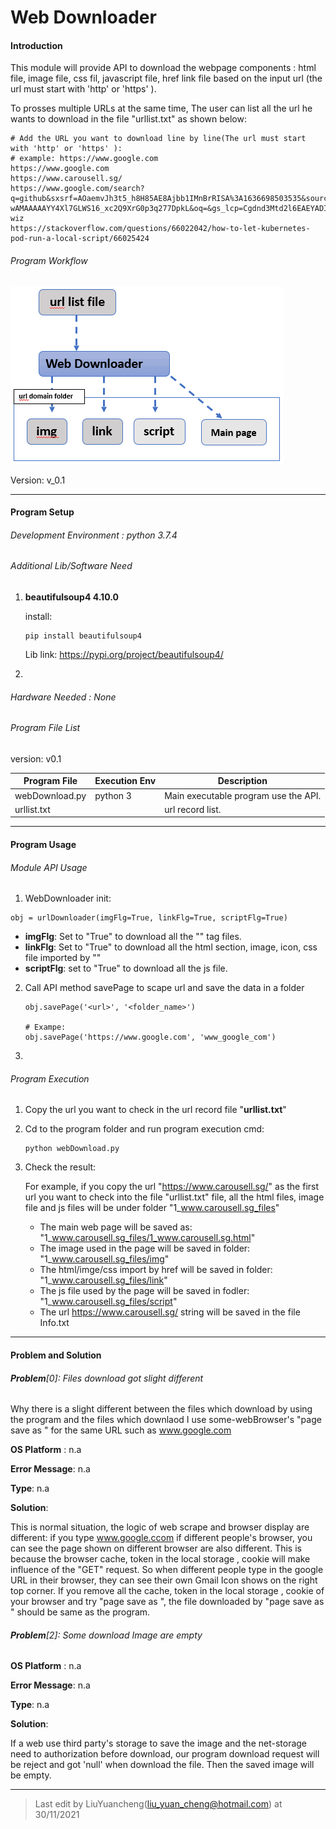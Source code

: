 # Web Downloader



#### Introduction 

This module will provide API to download the webpage components :  html file, image file, css fil,  javascript file, href link file based on the input url (the url must start with 'http' or 'https' ). 

To prosses multiple URLs at the same time, The user can list all the url he wants to download  in the file "urllist.txt" as shown below: 

```
# Add the URL you want to download line by line(The url must start with 'http' or 'https' ):
# example: https://www.google.com
https://www.google.com
https://www.carousell.sg/
https://www.google.com/search?q=github&sxsrf=AOaemvJh3t5_h8H85AE8Ajbb1IMnBrRISA%3A1636698503535&source=hp&ei=hwmOYY6mHdGkqtsPq8S9sAY&iflsig=ALs-wAMAAAAAYY4Xl7GLWS16_xc2Q9XrG0p3q277DpkL&oq=&gs_lcp=Cgdnd3Mtd2l6EAEYADIHCCMQ6gIQJzIHCCMQ6gIQJzIHCCMQ6gIQJzIHCCMQ6gIQJzIHCCMQ6gIQJzIHCCMQ6gIQJzINCC4QxwEQowIQ6gIQJzIHCCMQ6gIQJzIHCCMQ6gIQJzIHCCMQ6gIQJ1AAWABgjgdoAXAAeACAAQCIAQCSAQCYAQCwAQo&sclient=gws-wiz
https://stackoverflow.com/questions/66022042/how-to-let-kubernetes-pod-run-a-local-script/66025424
```

###### Program Workflow

![](doc/img/downloader.png)

Version: v_0.1



------

#### Program Setup

###### Development Environment : python 3.7.4

###### Additional Lib/Software Need

1. **beautifulsoup4 4.10.0**

   install:

   ```
   pip install beautifulsoup4
   ```

   Lib link: https://pypi.org/project/beautifulsoup4/

2. 

###### Hardware Needed : None

###### Program File List 

version: v0.1

| Program File   | Execution Env | Description                          |
| -------------- | ------------- | ------------------------------------ |
| webDownload.py | python 3      | Main executable program use the API. |
| urllist.txt    |               | url record list.                     |



------

#### Program Usage

###### Module API Usage

1. WebDownloader init: 

```
obj = urlDownloader(imgFlg=True, linkFlg=True, scriptFlg=True)
```

- **imgFlg**: Set to "True" to download all the "<img>" tag files. 
- **linkFlg**: Set to "True" to download all the html section, image, icon, css file imported by  "<href>"
- **scriptFlg**: set to "True" to download  all the js file. 

2. Call API method savePage to scape url and save the data in a folder 

   ```
   obj.savePage('<url>', '<folder_name>')
   
   # Exampe:
   obj.savePage('https://www.google.com', 'www_google_com')
   ```

3.  



###### Program Execution 

1. Copy the url you want to check in the url record file "**urllist.txt**"

2. Cd to the program folder and run program execution cmd: 

   ```
   python webDownload.py
   ```

3. Check the result: 

   For example, if you copy the url "https://www.carousell.sg/" as the first url you want to check into the file "urllist.txt" file, all the html files, image file and js files will be under folder "1_www.carousell.sg_files"

   - The main web page will be saved as:  "1_www.carousell.sg_files/1_www.carousell.sg.html"
   - The image used in the page will be saved in folder: "1_www.carousell.sg_files/img"
   - The html/imge/css import by href will be saved in folder: "1_www.carousell.sg_files/link"
   - The js file used by the page will be saved in fodler: "1_www.carousell.sg_files/script"
   - The url https://www.carousell.sg/ string will be saved in the file Info.txt





------

#### Problem and Solution

###### **Problem**[0]: Files download got slight different

Why there is a slight different between the files which download by using the program and the files which downlaod I use some-webBrowser's "page save as " for the same URL such as www.google.com

**OS Platform** : n.a

**Error Message**: n.a

**Type**: n.a

**Solution**:

This is normal situation, the logic of web scrape and browser display are different: if you type www.google.ccom if different people's browser, you can see the page shown on different browser are also different. This is because the browser cache, token in the local storage , cookie will make influence of the "GET" request. So when different people type in the google URL in their browser, they can see their own Gmail Icon shows on the right top corner. If you remove all the cache, token in the local storage , cookie of your browser and try "page save as ", the file downloaded by  "page save as " should be same as the program. 



###### **Problem**[2]: Some download Image are empty

**OS Platform** : n.a

**Error Message**: n.a

**Type**: n.a

**Solution**:

If a web use third party's storage to save the image and the net-storage need to authorization before download, our program download request will be reject and got 'null' when download the file. Then the saved image will be empty. 



------

> Last edit by LiuYuancheng(liu_yuan_cheng@hotmail.com) at 30/11/2021

